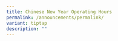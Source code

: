 ```yaml
---
title: Chinese New Year Operating Hours
permalink: /announcements/permalink/
variant: tiptap
description: ""
---
```

